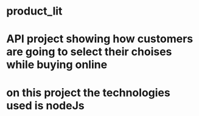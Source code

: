 # product_lit
# API project showing how customers are going to select their choises while buying online 
# on this project the technologies used is nodeJs

